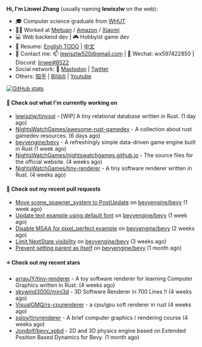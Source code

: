 **Hi, I'm Linwei Zhang** (usually naming **lewiszlw** on the web):
- 🎓 Computer science graduate from [WHUT](https://en.wikipedia.org/wiki/Wuhan_University_of_Technology)
- 👨‍💻 Worked at [Meituan](https://about.meituan.com/home) / [Amazon](https://www.amazon.com/) / [Xiaomi](https://www.mi.com/)
- 💻 Web backend dev | 🎮 Hobbyist game dev
- 📄 Resume: [English TODO](https://github.com/lewiszlw/lewiszlw/blob/main/Resume_EN.md) | [中文](https://github.com/lewiszlw/lewiszlw/blob/main/Resume_CN.md)
- 📱 Contact me: 📫 [lewiszlw520@gmail.com](mailto:lewiszlw520@gmail.com) | 💬 Wechat: wx597422850 | Discord: [linwei#8522](http://discordapp.com/users/891664307035713576)
- Social network: 🦣 [Mastodon](https://mastodon.world/@lewiszlw) | [Twitter](https://twitter.com/lewiszlw)
- Others: [知乎](https://www.zhihu.com/people/tian-qian-zhu-wu-ya) | [Bilibili](https://space.bilibili.com/43876861) | [Youtube](https://www.youtube.com/channel/UCnvri1tqAjxsp9nGQ63zUNw)

[![GitHub stats](https://github-readme-stats.vercel.app/api?username=lewiszlw&count_private=true&show_icons=true&theme=solarized-dark&include_all_commits=true)](https://github.com/anuraghazra/github-readme-stats)

#### 👷 Check out what I'm currently working on

- [lewiszlw/tinysql](https://github.com/lewiszlw/tinysql) - [WIP] A tiny relational database written in Rust. (1 day ago)
- [NightsWatchGames/awesome-rust-gamedev](https://github.com/NightsWatchGames/awesome-rust-gamedev) - A collection about rust gamedev resources. (6 days ago)
- [bevyengine/bevy](https://github.com/bevyengine/bevy) - A refreshingly simple data-driven game engine built in Rust (1 week ago)
- [NightsWatchGames/nightswatchgames.github.io](https://github.com/NightsWatchGames/nightswatchgames.github.io) - The source files for the official website. (4 weeks ago)
- [NightsWatchGames/tiny-renderer](https://github.com/NightsWatchGames/tiny-renderer) - A tiny software renderer written in Rust. (4 weeks ago)

#### 🔨 Check out my recent pull requests

- [Move scene_spawner_system to PostUpdate](https://github.com/bevyengine/bevy/pull/9260) on [bevyengine/bevy](https://github.com/bevyengine/bevy) (1 week ago)
- [Update text example using default font](https://github.com/bevyengine/bevy/pull/9259) on [bevyengine/bevy](https://github.com/bevyengine/bevy) (1 week ago)
- [Disable MSAA for pixel_perfect example](https://github.com/bevyengine/bevy/pull/9185) on [bevyengine/bevy](https://github.com/bevyengine/bevy) (2 weeks ago)
- [Limit NextState visibility](https://github.com/bevyengine/bevy/pull/9096) on [bevyengine/bevy](https://github.com/bevyengine/bevy) (3 weeks ago)
- [Prevent setting parent as itself](https://github.com/bevyengine/bevy/pull/8980) on [bevyengine/bevy](https://github.com/bevyengine/bevy) (1 month ago)

#### ⭐ Check out my recent stars

- [arrayJY/tiny-renderer](https://github.com/arrayJY/tiny-renderer) - A toy software renderer for learning Computer Graphics written in Rust. (4 weeks ago)
- [skywind3000/mini3d](https://github.com/skywind3000/mini3d) - 3D Software Renderer in 700 Lines !! (4 weeks ago)
- [VisualGMQ/rs-cpurenderer](https://github.com/VisualGMQ/rs-cpurenderer) - a cpu/gpu soft renderer in rust (4 weeks ago)
- [ssloy/tinyrenderer](https://github.com/ssloy/tinyrenderer) - A brief computer graphics / rendering course (4 weeks ago)
- [Jondolf/bevy_xpbd](https://github.com/Jondolf/bevy_xpbd) - 2D and 3D physics engine based on Extended Position Based Dynamics for Bevy. (1 month ago)
